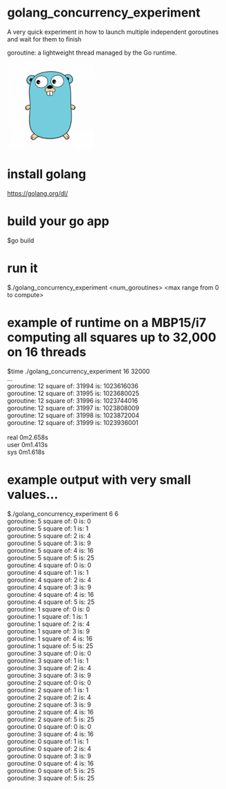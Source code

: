 # golang_concurrency_experiment
A very quick experiment in how to launch multiple independent goroutines and wait for them to finish

goroutine:  a lightweight thread managed by the Go runtime.

<img src="https://github.com/randomInteger/golang_concurrency_experiment/blob/master/go.png" width="200" heighth="400">

# install golang
https://golang.org/dl/

# build your go app
$go build

# run it
$./golang_concurrency_experiment <num_goroutines> <max range from 0 to compute>

# example of runtime on a MBP15/i7 computing all squares up to 32,000 on 16 threads
$time ./golang_concurrency_experiment 16 32000\
...\
goroutine: 12  square of: 31994 is: 1023616036\
goroutine: 12  square of: 31995 is: 1023680025\
goroutine: 12  square of: 31996 is: 1023744016\
goroutine: 12  square of: 31997 is: 1023808009\
goroutine: 12  square of: 31998 is: 1023872004\
goroutine: 12  square of: 31999 is: 1023936001\
\
real	0m2.658s\
user	0m1.413s\
sys	0m1.618s

# example output with very small values...
$./golang_concurrency_experiment 6 6\
goroutine: 5  square of: 0 is: 0\
goroutine: 5  square of: 1 is: 1\
goroutine: 5  square of: 2 is: 4\
goroutine: 5  square of: 3 is: 9\
goroutine: 5  square of: 4 is: 16\
goroutine: 5  square of: 5 is: 25\
goroutine: 4  square of: 0 is: 0\
goroutine: 4  square of: 1 is: 1\
goroutine: 4  square of: 2 is: 4\
goroutine: 4  square of: 3 is: 9\
goroutine: 4  square of: 4 is: 16\
goroutine: 4  square of: 5 is: 25\
goroutine: 1  square of: 0 is: 0\
goroutine: 1  square of: 1 is: 1\
goroutine: 1  square of: 2 is: 4\
goroutine: 1  square of: 3 is: 9\
goroutine: 1  square of: 4 is: 16\
goroutine: 1  square of: 5 is: 25\
goroutine: 3  square of: 0 is: 0\
goroutine: 3  square of: 1 is: 1\
goroutine: 3  square of: 2 is: 4\
goroutine: 3  square of: 3 is: 9\
goroutine: 2  square of: 0 is: 0\
goroutine: 2  square of: 1 is: 1\
goroutine: 2  square of: 2 is: 4\
goroutine: 2  square of: 3 is: 9\
goroutine: 2  square of: 4 is: 16\
goroutine: 2  square of: 5 is: 25\
goroutine: 0  square of: 0 is: 0\
goroutine: 3  square of: 4 is: 16\
goroutine: 0  square of: 1 is: 1\
goroutine: 0  square of: 2 is: 4\
goroutine: 0  square of: 3 is: 9\
goroutine: 0  square of: 4 is: 16\
goroutine: 0  square of: 5 is: 25\
goroutine: 3  square of: 5 is: 25
